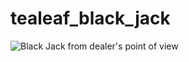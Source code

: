 tealeaf_black_jack
==================

![Black Jack from dealer's point of view](/jepetko/tealeaf_black_jack/raw/master/Black%20jack%20-%20dealer.png)
